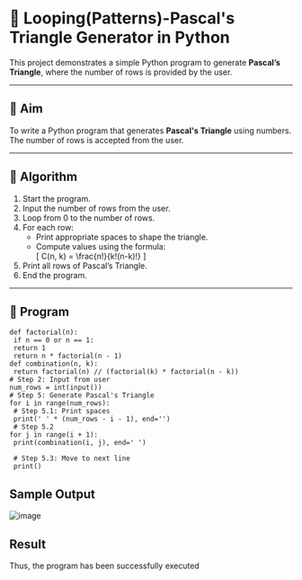 # 🔺 Looping(Patterns)-Pascal's Triangle Generator in Python

This project demonstrates a simple Python program to generate **Pascal’s Triangle**, where the number of rows is provided by the user.

---

## 🎯 Aim

To write a Python program that generates **Pascal's Triangle** using numbers. The number of rows is accepted from the user.

---

## 🧠 Algorithm

1. Start the program.
2. Input the number of rows from the user.
3. Loop from 0 to the number of rows.
4. For each row:
   - Print appropriate spaces to shape the triangle.
   - Compute values using the formula:  
     \[
     C(n, k) = \frac{n!}{k!(n-k)!}
     \]
5. Print all rows of Pascal’s Triangle.
6. End the program.

---

## 🧪 Program
```
def factorial(n):
 if n == 0 or n == 1:
 return 1
 return n * factorial(n - 1)
def combination(n, k):
 return factorial(n) // (factorial(k) * factorial(n - k))
# Step 2: Input from user
num_rows = int(input())
# Step 5: Generate Pascal's Triangle
for i in range(num_rows):
 # Step 5.1: Print spaces
 print(' ' * (num_rows - i - 1), end='')
 # Step 5.2
for j in range(i + 1):
 print(combination(i, j), end=' ')

 # Step 5.3: Move to next line
 print()
```

## Sample Output
![image](https://github.com/user-attachments/assets/aa428b92-edd0-4f0f-b204-bac89c5ba88a)


## Result
Thus, the program has been successfully executed

